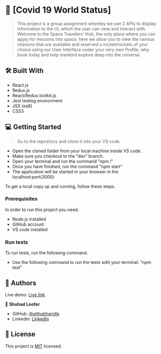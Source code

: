# 📖 [Covid 19 World Status] <a name="about-project"></a>

> This project is a group assignment whereby we use 2 APIs to display information to the UI, which the user can view and interact with.
Welcome to the Space Travelers' Hub, the only place where you can apply for missions into space, here we allow you to view the various missions that are available and reserved a rocket/rockets of your choice using our User Interface under your very own Profile, why book today and help mankind explore deep into the universe.

## 🛠 Built With <a name="built-with">
 - React.js
 - Redux.js
 - React/Redux.toolkit.js
 - Jest testing environment
 - JSX (es6)
 - CSS3
</a>

## 💻 Getting Started <a name="getting-started"></a>

> Go to the repository and clone it into your VS code.
- Open the cloned folder from your local machine inside VS code.
- Make sure you checkout to the "dev" branch.
- Open your terminal and run the command "npm i"
- Once you have finished, run the command "npm start"
- The application will be started in your browser in the localhost:port(3000) 

To get a local copy up and running, follow these steps.

### Prerequisites

In order to run this project you need:

- Node.js installed
- GitHub account
- VS code installed

### Run tests

To run tests, run the following command:

- Use the following command to run the tests with your terminal: "npm test"

## 👥 Authors <a name="authors"></a>

Live demo: [Live link](https://magenta-cocada-165f28.netlify.app/)


👤 **Shuhad Loofer**

- GitHub: [@githubhandle](https://github.com/Shuhad786)
- LinkedIn: [LinkedIn](https://www.linkedin.com/in/shuhad-loofer/)

## 📝 License <a name="license"></a>

This project is [MIT](./LICENSE) licensed.
